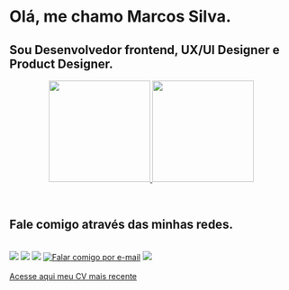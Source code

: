 # Olá, me chamo Marcos Silva. 
## Sou Desenvolvedor frontend, UX/UI Designer e Product Designer.


<div align="center">
  <a href="https://github.com/Marckgag">
  
  <img height="180em" src="https://github-readme-stats.vercel.app/api?username=Marckgag&show_icons=true&theme=dracula&include_all_commits=true&count_private=true&theme=white"/>  <img height="180em" src="https://github-readme-stats.vercel.app/api/top-langs/?username=Marckgag&layout=compact&langs_count=7&theme=white"/>
</div></a>

<br>

## Fale comigo através das minhas redes.
<br>
 

<div> 
  <a href="http://marcosdesign.digital/" target="_blank" title="Acesse meu website"><img src="https://img.shields.io/badge/-marcosdesign.digital-%23333?style=for-the-badge&logo=wordpress&logoColor=white" target="_blank"></a>    <a href="https://www.linkedin.com/in/marcossilvaux/" target="_blank" title="Acesse meu LinkedIn"><img src="https://img.shields.io/badge/-LinkedIn-%23333?style=for-the-badge&logo=linkedin&logoColor=white" target="_blank"></a>   <a href="https://www.behance.net/mcasuxuiuxw" target="_blank" title="Portfólio on Behance"><img src="https://img.shields.io/badge/-Behance-%23333?style=for-the-badge&logo=behance&logoColor=white" target="_blank"></a>  <a href = "mailto:mcasuxuiuxw@gmail.com"><img src="https://img.shields.io/badge/-Fale%20via%20gmail-%23333?style=for-the-badge&logo=gmail&logoColor=white" target="_blank" title="Falar comigo por e-mail"></a> <a href="https://instagram.com/marckgag" target="_blank" title="Me siga no Instagram"><img src="https://img.shields.io/badge/-Instagram-%23333?style=for-the-badge&logo=instagram&logoColor=white" target="_blank"></a>  
</div>

<br>

<div>
  <a href="https://marcosdesign.digital/resume" target="_blank"> Acesse aqui meu CV mais recente</a>
 </div>
